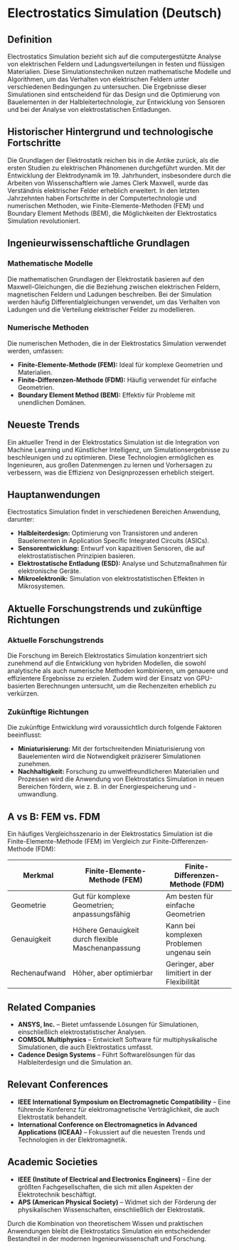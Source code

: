# Electrostatics Simulation (Deutsch)

## Definition

Electrostatics Simulation bezieht sich auf die computergestützte Analyse von elektrischen Feldern und Ladungsverteilungen in festen und flüssigen Materialien. Diese Simulationstechniken nutzen mathematische Modelle und Algorithmen, um das Verhalten von elektrischen Feldern unter verschiedenen Bedingungen zu untersuchen. Die Ergebnisse dieser Simulationen sind entscheidend für das Design und die Optimierung von Bauelementen in der Halbleitertechnologie, zur Entwicklung von Sensoren und bei der Analyse von elektrostatischen Entladungen.

## Historischer Hintergrund und technologische Fortschritte

Die Grundlagen der Elektrostatik reichen bis in die Antike zurück, als die ersten Studien zu elektrischen Phänomenen durchgeführt wurden. Mit der Entwicklung der Elektrodynamik im 19. Jahrhundert, insbesondere durch die Arbeiten von Wissenschaftlern wie James Clerk Maxwell, wurde das Verständnis elektrischer Felder erheblich erweitert. In den letzten Jahrzehnten haben Fortschritte in der Computertechnologie und numerischen Methoden, wie Finite-Elemente-Methoden (FEM) und Boundary Element Methods (BEM), die Möglichkeiten der Elektrostatics Simulation revolutioniert.

## Ingenieurwissenschaftliche Grundlagen

### Mathematische Modelle

Die mathematischen Grundlagen der Elektrostatik basieren auf den Maxwell-Gleichungen, die die Beziehung zwischen elektrischen Feldern, magnetischen Feldern und Ladungen beschreiben. Bei der Simulation werden häufig Differentialgleichungen verwendet, um das Verhalten von Ladungen und die Verteilung elektrischer Felder zu modellieren.

### Numerische Methoden

Die numerischen Methoden, die in der Elektrostatics Simulation verwendet werden, umfassen:

- **Finite-Elemente-Methode (FEM):** Ideal für komplexe Geometrien und Materialien.
- **Finite-Differenzen-Methode (FDM):** Häufig verwendet für einfache Geometrien.
- **Boundary Element Method (BEM):** Effektiv für Probleme mit unendlichen Domänen.

## Neueste Trends

Ein aktueller Trend in der Elektrostatics Simulation ist die Integration von Machine Learning und Künstlicher Intelligenz, um Simulationsergebnisse zu beschleunigen und zu optimieren. Diese Technologien ermöglichen es Ingenieuren, aus großen Datenmengen zu lernen und Vorhersagen zu verbessern, was die Effizienz von Designprozessen erheblich steigert.

## Hauptanwendungen

Electrostatics Simulation findet in verschiedenen Bereichen Anwendung, darunter:

- **Halbleiterdesign:** Optimierung von Transistoren und anderen Bauelementen in Application Specific Integrated Circuits (ASICs).
- **Sensorentwicklung:** Entwurf von kapazitiven Sensoren, die auf elektrostatistischen Prinzipien basieren.
- **Elektrostatische Entladung (ESD):** Analyse und Schutzmaßnahmen für elektronische Geräte.
- **Mikroelektronik:** Simulation von elektrostatistischen Effekten in Mikrosystemen.

## Aktuelle Forschungstrends und zukünftige Richtungen

### Aktuelle Forschungstrends

Die Forschung im Bereich Elektrostatics Simulation konzentriert sich zunehmend auf die Entwicklung von hybriden Modellen, die sowohl analytische als auch numerische Methoden kombinieren, um genauere und effizientere Ergebnisse zu erzielen. Zudem wird der Einsatz von GPU-basierten Berechnungen untersucht, um die Rechenzeiten erheblich zu verkürzen.

### Zukünftige Richtungen

Die zukünftige Entwicklung wird voraussichtlich durch folgende Faktoren beeinflusst:

- **Miniaturisierung:** Mit der fortschreitenden Miniaturisierung von Bauelementen wird die Notwendigkeit präziserer Simulationen zunehmen.
- **Nachhaltigkeit:** Forschung zu umweltfreundlicheren Materialien und Prozessen wird die Anwendung von Elektrostatics Simulation in neuen Bereichen fördern, wie z. B. in der Energiespeicherung und -umwandlung.

## A vs B: FEM vs. FDM

Ein häufiges Vergleichsszenario in der Elektrostatics Simulation ist die Finite-Elemente-Methode (FEM) im Vergleich zur Finite-Differenzen-Methode (FDM):

|  Merkmal  |  Finite-Elemente-Methode (FEM)  |  Finite-Differenzen-Methode (FDM)  |
|-----------|----------------------------------|-------------------------------------|
|  Geometrie  | Gut für komplexe Geometrien; anpassungsfähig | Am besten für einfache Geometrien   |
|  Genauigkeit | Höhere Genauigkeit durch flexible Maschenanpassung | Kann bei komplexen Problemen ungenau sein |
|  Rechenaufwand | Höher, aber optimierbar | Geringer, aber limitiert in der Flexibilität |

## Related Companies

- **ANSYS, Inc.** – Bietet umfassende Lösungen für Simulationen, einschließlich elektrostatistischer Analysen.
- **COMSOL Multiphysics** – Entwickelt Software für multiphysikalische Simulationen, die auch Elektrostatics umfasst.
- **Cadence Design Systems** – Führt Softwarelösungen für das Halbleiterdesign und die Simulation an.

## Relevant Conferences

- **IEEE International Symposium on Electromagnetic Compatibility** – Eine führende Konferenz für elektromagnetische Verträglichkeit, die auch Elektrostatik behandelt.
- **International Conference on Electromagnetics in Advanced Applications (ICEAA)** – Fokussiert auf die neuesten Trends und Technologien in der Elektromagnetik.

## Academic Societies

- **IEEE (Institute of Electrical and Electronics Engineers)** – Eine der größten Fachgesellschaften, die sich mit allen Aspekten der Elektrotechnik beschäftigt.
- **APS (American Physical Society)** – Widmet sich der Förderung der physikalischen Wissenschaften, einschließlich der Elektrostatik.

Durch die Kombination von theoretischem Wissen und praktischen Anwendungen bleibt die Elektrostatics Simulation ein entscheidender Bestandteil in der modernen Ingenieurwissenschaft und Forschung.
